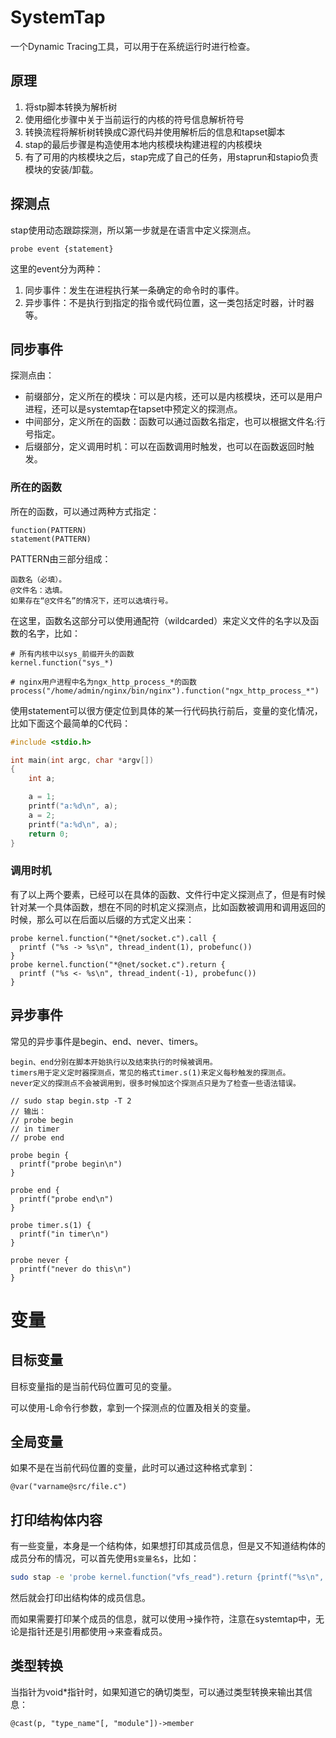 # SystemTap

一个Dynamic Tracing工具，可以用于在系统运行时进行检查。

## 原理

1. 将stp脚本转换为解析树
2. 使用细化步骤中关于当前运行的内核的符号信息解析符号
3. 转换流程将解析树转换成C源代码并使用解析后的信息和tapset脚本
4. stap的最后步骤是构造使用本地内核模块构建进程的内核模块
5. 有了可用的内核模块之后，stap完成了自己的任务，用staprun和stapio负责模块的安装/卸载。

## 探测点

stap使用动态跟踪探测，所以第一步就是在语言中定义探测点。

```stp
probe event {statement}
```

这里的event分为两种：

1. 同步事件：发生在进程执行某一条确定的命令时的事件。
2. 异步事件：不是执行到指定的指令或代码位置，这一类包括定时器，计时器等。

## 同步事件

探测点由：


- 前缀部分，定义所在的模块：可以是内核，还可以是内核模块，还可以是用户进程，还可以是systemtap在tapset中预定义的探测点。
- 中间部分，定义所在的函数：函数可以通过函数名指定，也可以根据文件名:行号指定。
- 后缀部分，定义调用时机：可以在函数调用时触发，也可以在函数返回时触发。

### 所在的函数

所在的函数，可以通过两种方式指定：

    function(PATTERN)
    statement(PATTERN)

PATTERN由三部分组成：

    函数名（必填）。
    @文件名：选填。
    如果存在“@文件名”的情况下，还可以选填行号。

在这里，函数名这部分可以使用通配符（wildcarded）来定义文件的名字以及函数的名字，比如：

```stp
# 所有内核中以sys_前缀开头的函数
kernel.function("sys_*)

# nginx用户进程中名为ngx_http_process_*的函数
process("/home/admin/nginx/bin/nginx").function("ngx_http_process_*")
```

使用statement可以很方便定位到具体的某一行代码执行前后，变量的变化情况，比如下面这个最简单的C代码：

```c
#include <stdio.h>

int main(int argc, char *argv[])
{
	int a;

	a = 1;
	printf("a:%d\n", a);
	a = 2;
	printf("a:%d\n", a);
	return 0;
}
```

### 调用时机

有了以上两个要素，已经可以在具体的函数、文件行中定义探测点了，但是有时候针对某一个具体函数，想在不同的时机定义探测点，比如函数被调用和调用返回的时候，那么可以在后面以后缀的方式定义出来：

```stp
probe kernel.function("*@net/socket.c").call {
  printf ("%s -> %s\n", thread_indent(1), probefunc())
}
probe kernel.function("*@net/socket.c").return {
  printf ("%s <- %s\n", thread_indent(-1), probefunc())
}
```

## 异步事件

常见的异步事件是begin、end、never、timers。

    begin、end分别在脚本开始执行以及结束执行的时候被调用。
    timers用于定义定时器探测点，常见的格式timer.s(1)来定义每秒触发的探测点。
    never定义的探测点不会被调用到，很多时候加这个探测点只是为了检查一些语法错误。

```stp
// sudo stap begin.stp -T 2
// 输出：
// probe begin
// in timer
// probe end

probe begin {
  printf("probe begin\n")
}

probe end {
  printf("probe end\n")
}

probe timer.s(1) {
  printf("in timer\n")
}

probe never {
  printf("never do this\n")
}
```

# 变量

## 目标变量

目标变量指的是当前代码位置可见的变量。

可以使用-L命令行参数，拿到一个探测点的位置及相关的变量。

## 全局变量

如果不是在当前代码位置的变量，此时可以通过这种格式拿到：

```stp
@var("varname@src/file.c")
```

## 打印结构体内容

有一些变量，本身是一个结构体，如果想打印其成员信息，但是又不知道结构体的成员分布的情况，可以首先使用`$变量名$`，比如：

```bash
sudo stap -e 'probe kernel.function("vfs_read").return {printf("%s\n", $file$); exit(); }'
```

然后就会打印出结构体的成员信息。

而如果需要打印某个成员的信息，就可以使用->操作符，注意在systemtap中，无论是指针还是引用都使用->来查看成员。

## 类型转换

当指针为void*指针时，如果知道它的确切类型，可以通过类型转换来输出其信息：

```stp
@cast(p, "type_name"[, "module"])->member
```

